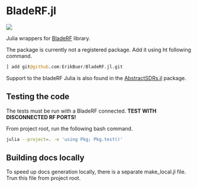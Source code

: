 # BladeRF.jl

[![](https://img.shields.io/badge/docs-latest-blue.svg)](https://erikbuer.github.io/BladeRF.jl/stable/)

Julia wrappers for [BladeRF](https://github.com/Nuand/bladeRF) library.

The package is currently not a registered package.
Add it using ht following command.

```Julia
] add git@github.com:ErikBuer/BladeRF.jl.git
```

Support to the bladeRF Julia is also found in the [AbstractSDRs.jl](https://github.com/JuliaTelecom/AbstractSDRs.jl) package.

## Testing the code

The tests must be run with a BladeRF connected.
**TEST WITH DISCONNECTED RF PORTS!**

From project root, run the following bash command.

```bash
julia --project=. -e 'using Pkg; Pkg.test()'
```

## Building docs locally

To speed up docs generation locally, there is a separate make_local.jl file.
Trun this file from project root.